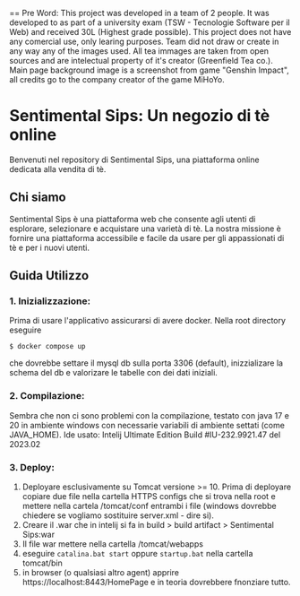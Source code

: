 == Pre Word:
This project was developed in a team of 2 people. It was developed to as part of a university exam (TSW - Tecnologie Software per il Web) and received 30L (Highest grade possible).
This project does not have any comercial use, only learing purposes. Team did not draw or create in any way any of the images used. All tea immages are taken from open sources and are intelectual property of it's creator (Greenfield Tea co.). Main page background image is a screenshot from game "Genshin Impact", all credits go to the company creator of the game MiHoYo.

# Sentimental Sips: Un negozio di tè online

Benvenuti nel repository di Sentimental Sips, una piattaforma online dedicata alla vendita di tè.

## Chi siamo
Sentimental Sips è una piattaforma web che consente agli utenti di esplorare, selezionare e acquistare una varietà di tè.
La nostra missione è fornire una piattaforma accessibile e facile da usare per gli appassionati di tè e per i nuovi utenti.


## Guida Utilizzo

### 1. Inizializzazione:

Prima di usare l'applicativo assicurarsi di avere docker. Nella root directory eseguire 

`$ docker compose up`

che dovrebbe settare il mysql db sulla porta 3306 (default), inizzializare la schema del db e valorizare le tabelle con dei dati iniziali.

### 2. Compilazione:

Sembra che non ci sono problemi con la compilazione, testato con java 17 e 20 in ambiente windows con necessarie variabili di ambiente settati (come JAVA_HOME).
Ide usato: Intelij Ultimate Edition Build #IU-232.9921.47 del 2023.02

### 3. Deploy:
1. Deployare esclusivamente su Tomcat versione >= 10. Prima di deployare copiare due file nella cartella HTTPS configs che si trova nella root e mettere nella cartela /tomcat/conf entrambi i file (windows dovrebbe chiedere se vogliamo sostituire server.xml - dire si).
2. Creare il .war che in intelij si fa in build > build artifact > Sentimental Sips:war
3. Il file war mettere nella cartella /tomcat/webapps
4. eseguire `catalina.bat start` oppure `startup.bat` nella cartella tomcat/bin
5. in browser (o qualsiasi altro agent) apprire https://localhost:8443/HomePage e in teoria dovrebbere fnonziare tutto.
